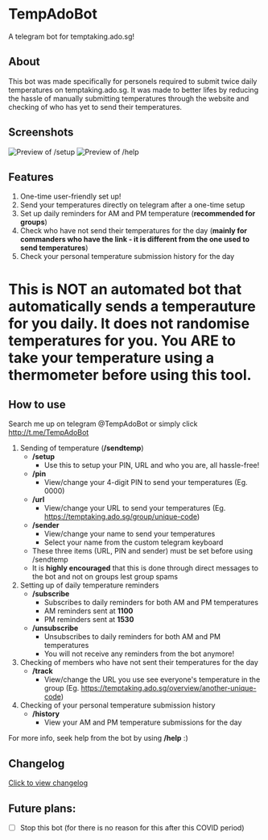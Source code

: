 # TempAdoBot
A telegram bot for temptaking.ado.sg!

## About
This bot was made specifically for personels required to submit twice daily temperatures on temptaking.ado.sg. It was made to better lifes by reducing the hassle of manually submitting temperatures through the website and checking of who has yet to send their temperatures.

## Screenshots
![Preview of /setup](/screenshot1.jpg=250x) ![Preview of /help](/screenshot2.jpg=250x) 

## Features
1. One-time user-friendly set up!
2. Send your temperatures directly on telegram after a one-time setup
3. Set up daily reminders for AM and PM temperature (**recommended for groups**)
4. Check who have not send their temperatures for the day (**mainly for commanders who have the link - it is different from the one used to send temperatures**)
5. Check your personal temperature submission history for the day

# This is NOT an automated bot that automatically sends a temperauture for you daily. It does not randomise temperatures for you. You ARE to take your temperature using a thermometer before using this tool.

## How to use
Search me up on telegram @TempAdoBot or simply click http://t.me/TempAdoBot

1. Sending of temperature (**__/sendtemp__**)
   - **__/setup__**
     - Use this to setup your PIN, URL and who you are, all hassle-free!
   - **__/pin__**
     - View/change your 4-digit PIN to send your temperatures (Eg. 0000)
   - **__/url__**
     - View/change your URL to send your temperatures (Eg. https://temptaking.ado.sg/group/unique-code)
   - **__/sender__**
     - View/change your name to send your temperatures
     - Select your name from the custom telegram keyboard
   - These three items (URL, PIN and sender) must be set before using /sendtemp
   - It is **highly encouraged** that this is done through direct messages to the bot and not on groups lest group spams
2. Setting up of daily temperature reminders
   - **__/subscribe__**
     - Subscribes to daily reminders for both AM and PM temperatures
     - AM reminders sent at **__1100__**
     - PM reminders sent at **__1530__**
   - **__/unsubscribe__**
     - Unsubscribes to daily reminders for both AM and PM temperatures
     - You will not receive any reminders from the bot anymore!
3. Checking of members who have not sent their temperatures for the day
   - **__/track__**
     - View/change the URL you use see everyone's temperature in the group (Eg. https://temptaking.ado.sg/overview/another-unique-code)
4. Checking of your personal temperature submission history
   - **__/history__**
     - View your AM and PM temperature submissions for the day

For more info, seek help from the bot by using **__/help__** :)

## Changelog
[Click to view changelog](/CHANGELOG.md)

## Future plans:
- [ ] Stop this bot (for there is no reason for this after this COVID period)